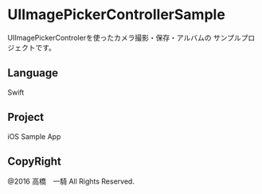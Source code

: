 # UIImagePickerControllerSample

  UIImagePickerControlerを使ったカメラ撮影・保存・アルバムの
  サンプルプロジェクトです。

## Language

Swift

## Project

iOS Sample App

## CopyRight

@2016 高橋　一騎 All Rights Reserved.

